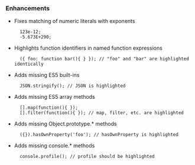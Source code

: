 ### Enhancements

- Fixes matching of numeric literals with exponents
        
        123e-12;
        -5.673E+290;

- Highlights function identifiers in named function expressions

        ({ foo: function bar(){ } }); // "foo" and "bar" are highlighted identically

- Adds missing ES5 built-ins
      
        JSON.stringify(); // JSON is highlighted
  
- Adds missing ES5 array methods

        [].map(function(){ });
        [].filter(function(){ }); // map, filter, etc. are highlighted

- Adds missing Object.prototype.* methods

        ({}).hasOwnProperty('foo'); // hasOwnProperty is highlighted

- Adds missing console.* methods
    
        console.profile(); // profile should be highlighted